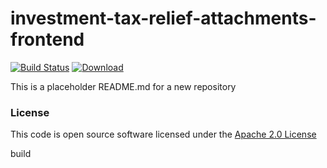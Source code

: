 # investment-tax-relief-attachments-frontend

[![Build Status](https://travis-ci.org/hmrc/investment-tax-relief-attachments-frontend.svg)](https://travis-ci.org/hmrc/investment-tax-relief-attachments-frontend) [ ![Download](https://api.bintray.com/packages/hmrc/releases/investment-tax-relief-attachments-frontend/images/download.svg) ](https://bintray.com/hmrc/releases/investment-tax-relief-attachments-frontend/_latestVersion)

This is a placeholder README.md for a new repository

### License

This code is open source software licensed under the [Apache 2.0 License]("http://www.apache.org/licenses/LICENSE-2.0.html")


build

